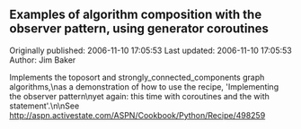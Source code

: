 ## Examples of algorithm composition with the observer pattern, using generator coroutines 
Originally published: 2006-11-10 17:05:53 
Last updated: 2006-11-10 17:05:53 
Author: Jim Baker 
 
Implements the toposort and strongly_connected_components graph algorithms,\nas a demonstration of how to use the recipe, 'Implementing the observer pattern\nyet again: this time with coroutines and the with statement'.\n\nSee http://aspn.activestate.com/ASPN/Cookbook/Python/Recipe/498259